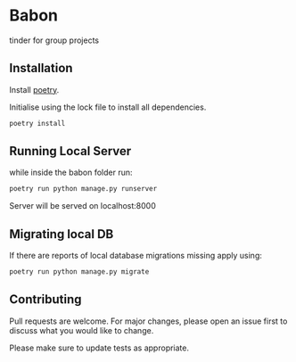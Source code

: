 # Babon

tinder for group projects

## Installation

Install [poetry](https://python-poetry.org/docs/).

Initialise using the lock file to install all dependencies.

```bash
poetry install
```

## Running Local Server

while inside the babon folder run:

```bash
poetry run python manage.py runserver
```
Server will be served on localhost:8000


## Migrating local DB

If there are reports of local database migrations missing apply using:

```bash
poetry run python manage.py migrate
```

## Contributing
Pull requests are welcome. For major changes, please open an issue first to discuss what you would like to change.

Please make sure to update tests as appropriate.
